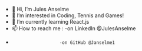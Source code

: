 - 👋 Hi, I’m Jules Anselme
- 👀 I’m interested in Coding, Tennis and Games!
- 🌱 I’m currently learning React.js
- 📫 How to reach me : -on LinkedIn @JulesAnselme
-                       -on GitHub @Janselme1
